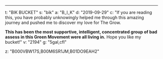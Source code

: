 ---
t: "BIK BUCKET"
s: "bik"
a: "B_I_K"
d: "2019-09-29"
c: "If you are reading this, you have probably unknowingly helped me through this amazing journey and pushed me to discover my love for The Grow.

  <strong>This has been the most supportive, intelligent, concentrated group of bad assess in this Green Movement were all living in.</strong> Hope you like my bucket!"
v: "2194"
g: "5gal,cfl"

z: "B000VBW17S,B00M6SR1JM,B01DO9EAH2"
